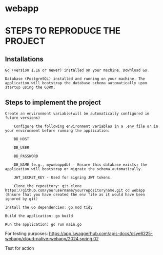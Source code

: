 # webapp

# STEPS TO REPRODUCE THE PROJECT

## Installations

    Go (version 1.16 or newer) installed on your machine. Download Go.

    Database (PostgreSQL) installed and running on your machine. The application will bootstrap the database schema automatically upon startup using the GORM.

## Steps to implement the project
    Create an environment variable(will be automatically configured in future versions)

        Configure the following environment variables in a .env file or in your environment before running the application:

        DB_HOST

        DB_USER

        DB_PASSWORD

        DB_NAME (e.g., mywebappdb) - Ensure this database exists; the application will bootstrap or migrate the schema automatically.

        JWT_SECRET_KEY - Used for signing JWT tokens.

        Clone the repository: git clone https://github.com/yourusername/yourrepositoryname.git cd webapp (Ensure that you have created the env file as it would have been ignored by git)

    Install the Go dependencies: go mod tidy

    Build the application: go build

    Run the application: go run main.go

For testing purposes: https://app.swaggerhub.com/apis-docs/csye6225-webapp/cloud-native-webapp/2024.spring.02

Test for action